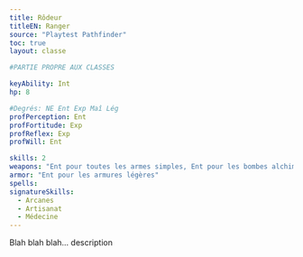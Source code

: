 ```yaml
---
title: Rôdeur
titleEN: Ranger
source: "Playtest Pathfinder"
toc: true
layout: classe

#PARTIE PROPRE AUX CLASSES

keyAbility: Int
hp: 8

#Degrés: NE Ent Exp Maî Lég
profPerception: Ent
profFortitude: Exp
profReflex: Exp
profWill: Ent

skills: 2
weapons: "Ent pour toutes les armes simples, Ent pour les bombes alchimiques"
armor: "Ent pour les armures légères"
spells:
signatureSkills:
  - Arcanes
  - Artisanat
  - Médecine
---
```


Blah blah blah... description
